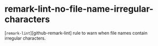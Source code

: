 # remark-lint-no-file-name-irregular-characters


[`remark-lint`][github-remark-lint] rule to warn when file names contain irregular characters.